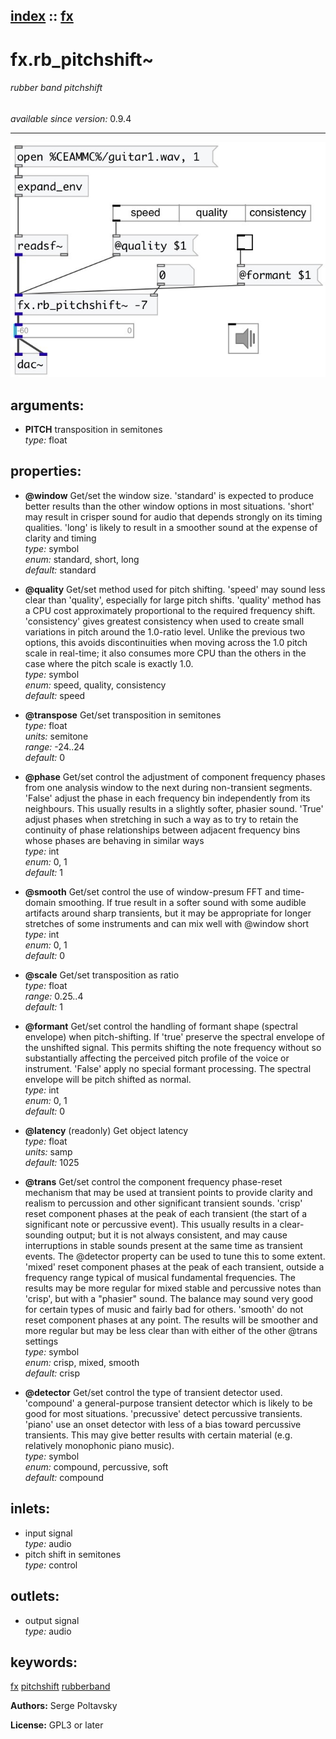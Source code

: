 [index](index.html) :: [fx](category_fx.html)
---

# fx.rb_pitchshift~

###### rubber band pitchshift

*available since version:* 0.9.4

---




[![example](../examples/img/fx.rb_pitchshift~.jpg)](../examples/pd/fx.rb_pitchshift~.pd)



## arguments:

* **PITCH**
transposition in semitones<br>
_type:_ float<br>





## properties:

* **@window** 
Get/set the window size. &#39;standard&#39; is expected to produce better results than the
other window options in most situations. &#39;short&#39; may result in crisper sound
for audio that depends strongly on its timing qualities. &#39;long&#39; is likely to
result in a smoother sound at the expense of clarity and timing<br>
_type:_ symbol<br>
_enum:_ standard, short, long<br>
_default:_ standard<br>

* **@quality** 
Get/set method used for pitch shifting. &#39;speed&#39; may sound less clear than &#39;quality&#39;,
especially for large pitch shifts. &#39;quality&#39; method has a CPU cost
approximately proportional to the required frequency shift. &#39;consistency&#39; gives
greatest consistency when used to create small variations in pitch around the
1.0-ratio level. Unlike the previous two options, this avoids discontinuities
when moving across the 1.0 pitch scale in real-time; it also consumes more CPU
than the others in the case where the pitch scale is exactly 1.0.<br>
_type:_ symbol<br>
_enum:_ speed, quality, consistency<br>
_default:_ speed<br>

* **@transpose** 
Get/set transposition in semitones<br>
_type:_ float<br>
_units:_ semitone<br>
_range:_ -24..24<br>
_default:_ 0<br>

* **@phase** 
Get/set control the adjustment of component frequency phases from one analysis window
to the next during non-transient segments. &#39;False&#39; adjust the phase in each
frequency bin independently from its neighbours. This usually results in a
slightly softer, phasier sound. &#39;True&#39; adjust phases when stretching in such a
way as to try to retain the continuity of phase relationships between adjacent
frequency bins whose phases are behaving in similar ways<br>
_type:_ int<br>
_enum:_ 0, 1<br>
_default:_ 1<br>

* **@smooth** 
Get/set control the use of window-presum FFT and time-domain smoothing. If true result
in a softer sound with some audible artifacts around sharp transients, but it
may be appropriate for longer stretches of some instruments and can mix well
with @window short<br>
_type:_ int<br>
_enum:_ 0, 1<br>
_default:_ 0<br>

* **@scale** 
Get/set transposition as ratio<br>
_type:_ float<br>
_range:_ 0.25..4<br>
_default:_ 1<br>

* **@formant** 
Get/set control the handling of formant shape (spectral envelope) when pitch-shifting.
If &#39;true&#39; preserve the spectral envelope of the unshifted signal. This permits
shifting the note frequency without so substantially affecting the perceived
pitch profile of the voice or instrument. &#39;False&#39; apply no special formant
processing. The spectral envelope will be pitch shifted as normal.<br>
_type:_ int<br>
_enum:_ 0, 1<br>
_default:_ 0<br>

* **@latency** (readonly)
Get object latency<br>
_type:_ float<br>
_units:_ samp<br>
_default:_ 1025<br>

* **@trans** 
Get/set control the component frequency phase-reset mechanism that may be used at
transient points to provide clarity and realism to percussion and other
significant transient sounds. &#39;crisp&#39; reset component phases at the peak of
each transient (the start of a significant note or percussive event). This
usually results in a clear-sounding output; but it is not always consistent,
and may cause interruptions in stable sounds present at the same time as
transient events. The @detector property can be used to tune this to some
extent. &#39;mixed&#39; reset component phases at the peak of each transient, outside a
frequency range typical of musical fundamental frequencies. The results may be
more regular for mixed stable and percussive notes than &#39;crisp&#39;, but with a
&#34;phasier&#34; sound. The balance may sound very good for certain types of music and
fairly bad for others. &#39;smooth&#39; do not reset component phases at any point. The
results will be smoother and more regular but may be less clear than with
either of the other @trans settings<br>
_type:_ symbol<br>
_enum:_ crisp, mixed, smooth<br>
_default:_ crisp<br>

* **@detector** 
Get/set control the type of transient detector used. &#39;compound&#39; a general-purpose
transient detector which is likely to be good for most situations. &#39;precussive&#39;
detect percussive transients. &#39;piano&#39; use an onset detector with less of a bias
toward percussive transients. This may give better results with certain
material (e.g. relatively monophonic piano music).<br>
_type:_ symbol<br>
_enum:_ compound, percussive, soft<br>
_default:_ compound<br>



## inlets:

* input signal<br>
_type:_ audio
* pitch shift in semitones<br>
_type:_ control



## outlets:

* output signal<br>
_type:_ audio



## keywords:

[fx](keywords/fx.html)
[pitchshift](keywords/pitchshift.html)
[rubberband](keywords/rubberband.html)






**Authors:** Serge Poltavsky




**License:** GPL3 or later





